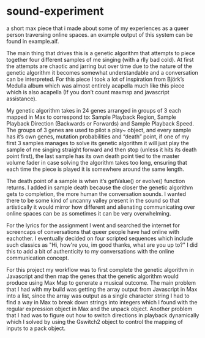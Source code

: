 # sound-experiment
a short max piece that i made about some of my experiences as a queer person traversing online spaces. an example output of this system can be found in example.aif.

The main thing that drives this is a genetic algorithm that attempts to piece together four different samples of me singing (with a rlly bad cold). At first the attempts are chaotic and jarring but over time due to the nature of the genetic algorithm it becomes somewhat understandable and a conversation can be interpreted. For this piece I took a lot of inspiration from Björk’s Medulla album which was almost entirely acapella much like this piece which is also acapella (If you don’t count maxmsp and javascript assistance).

My genetic algorithm takes in 24 genes arranged in groups of 3 each mapped in Max to correspond to: Sample Playback Region, Sample Playback Direction (Backwards or Forwards) and Sample Playback Speed. The groups of 3 genes are used to pilot a play~ object, and every sample has it’s own genes, mutation probabilities and “death” point, if one of my first 3 samples manages to solve its genetic algorithm it will just play the sample of me singing straight forward and then stop (unless it hits its death point first), the last sample has its own death point tied to the master volume fader in case solving the algorithm takes too long, ensuring that each time the piece is played it is somewhere around the same length.

The death point of a sample is when it’s getValue() or evolve() function returns. I added in sample death because the closer the genetic algorithm gets to completion, the more human the conversation sounds. I wanted there to be some kind of uncanny valley present in the sound so that artistically it would mirror how different and alienating communicating over online spaces can be as sometimes it can be  very overwhelming.

For the lyrics for the assignment I went and searched the internet for screencaps of conversations that queer people have had online with eachother. I eventually decided on four scripted sequences which include such classics as "Hi, how're you, im good thanks, what are you up to?" I did this to add a bit of authenticity to my conversations with the online communication concept. 

For this project my workflow was to first complete the genetic algorithm in Javascript and then map the genes that the genetic algorithm would produce using Max Msp to generate a musical outcome. The main problem that I had with my build was getting the array output from Javascript in Max into a list, since the array was output as a single character string I had to find a way in Max to break down strings into integers which I found with the regular expression object in Max and the unpack object. Another problem that I had was to figure out how to switch directions in playback dynamically which I solved by using the Gswitch2 object to control the mapping of inputs to a pack object.
